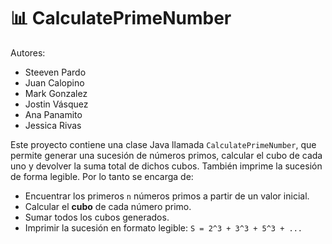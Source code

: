 # 📊 CalculatePrimeNumber

Autores:
 * Steeven Pardo
 * Juan Calopino
 * Mark Gonzalez
 * Jostin Vásquez
 * Ana Panamito
 * Jessica Rivas


Este proyecto contiene una clase Java llamada `CalculatePrimeNumber`, que permite generar una sucesión de números primos, calcular el cubo de cada uno y devolver la suma total de dichos cubos. También imprime la sucesión de forma legible.
Por lo tanto se encarga de: 
- Encuentrar los primeros `n` números primos a partir de un valor inicial.
- Calcular el **cubo** de cada número primo.
- Sumar todos los cubos generados.
- Imprimir la sucesión en formato legible: `S = 2^3 + 3^3 + 5^3 + ...`

